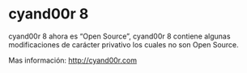 # cyand00r 8

cyand00r 8 ahora es “Open Source”, cyand00r 8 contiene algunas modificaciones de carácter privativo los cuales no son Open Source.

Mas información: http://cyand00r.com
